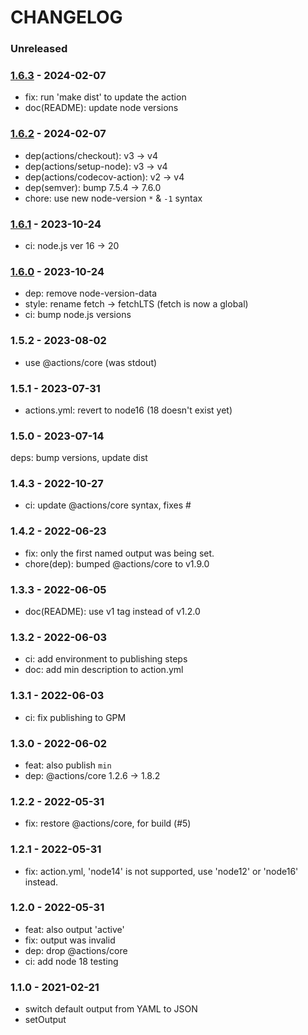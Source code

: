 # CHANGELOG

### Unreleased

### [1.6.3] - 2024-02-07

- fix: run 'make dist' to update the action
- doc(README): update node versions

### [1.6.2] - 2024-02-07

- dep(actions/checkout): v3 -> v4
- dep(actions/setup-node): v3 -> v4
- dep(actions/codecov-action): v2 -> v4
- dep(semver): bump 7.5.4 -> 7.6.0
- chore: use new node-version `*` & `-1` syntax

### [1.6.1] - 2023-10-24

- ci: node.js ver 16 -> 20

### [1.6.0] - 2023-10-24

- dep: remove node-version-data
- style: rename fetch -> fetchLTS (fetch is now a global)
- ci: bump node.js versions

### 1.5.2 - 2023-08-02

- use @actions/core (was stdout)

### 1.5.1 - 2023-07-31

- actions.yml: revert to node16 (18 doesn't exist yet)

### 1.5.0 - 2023-07-14

deps: bump versions, update dist

### 1.4.3 - 2022-10-27

- ci: update @actions/core syntax, fixes #

### 1.4.2 - 2022-06-23

- fix: only the first named output was being set.
- chore(dep): bumped @actions/core to v1.9.0

### 1.3.3 - 2022-06-05

- doc(README): use v1 tag instead of v1.2.0

### 1.3.2 - 2022-06-03

- ci: add environment to publishing steps
- doc: add min description to action.yml

### 1.3.1 - 2022-06-03

- ci: fix publishing to GPM

### 1.3.0 - 2022-06-02

- feat: also publish `min`
- dep: @actions/core 1.2.6 -> 1.8.2

### 1.2.2 - 2022-05-31

- fix: restore @actions/core, for build (#5)

### 1.2.1 - 2022-05-31

- fix: action.yml, 'node14' is not supported, use 'node12' or 'node16' instead.

### 1.2.0 - 2022-05-31

- feat: also output 'active'
- fix: output was invalid
- dep: drop @actions/core
- ci: add node 18 testing

### 1.1.0 - 2021-02-21

- switch default output from YAML to JSON
- setOutput

[1.5.2]: https://github.com/msimerson/node-lts-versions/releases/tag/1.5.2
[1.6.0]: https://github.com/msimerson/node-lts-versions/releases/tag/1.6.0
[1.6.1]: https://github.com/msimerson/node-lts-versions/releases/tag/1.6.1
[1.6.2]: https://github.com/msimerson/node-lts-versions/releases/tag/1.6.2
[1.6.3]: https://github.com/msimerson/node-lts-versions/releases/tag/1.6.3
